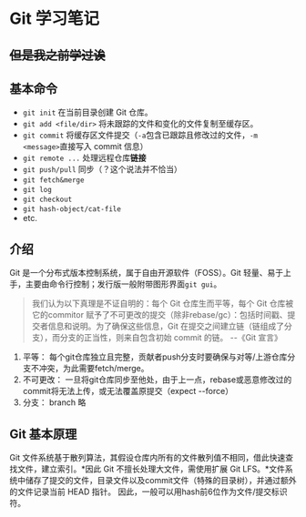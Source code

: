 # Git 学习笔记
~~但是我之前学过诶~~
---
## 基本命令
- `git init` 在当前目录创建 Git 仓库。
- `git add <file/dir>` 将未跟踪的文件和变化的文件复制至缓存区。
- `git commit` 将缓存区文件提交（`-a`包含已跟踪且修改过的文件，`-m <message>`直接写入 commit 信息）
- `git remote ...` 处理远程仓库**链接**
- `git push/pull` 同步（？这个说法并不恰当）
- `git fetch&merge`
- `git log`
- `git checkout`
- `git hash-object/cat-file`
- etc.

## 介绍
Git 是一个分布式版本控制系统，属于自由开源软件（FOSS）。Git 轻量、易于上手，主要由命令行控制；发行版一般附带图形界面`git gui`。

> 我们认为以下真理是不证自明的：每个 Git 仓库生而平等，每个 Git 仓库被它的commitor 赋予了不可更改的提交（除非rebase/gc）：包括时间戳、提交者信息和说明。为了确保这些信息，Git 在提交之间建立链（链组成了分支），而分支的正当性，则来自包含初始 commit 的链。         --《Git 宣言》
1. 平等： 每个git仓库独立且完整，贡献者push分支时要确保与对等/上游仓库分支不冲突，为此需要fetch/merge。
2. 不可更改： 一旦将git仓库同步至他处，由于上一点，rebase或恶意修改过的commit将无法上传，或无法覆盖原提交（expect --force）
3. 分支： branch 略

## Git 基本原理
Git 文件系统基于散列算法，其假设仓库内所有的文件散列值不相同，借此快速查找文件，建立索引。*因此 Git 不擅长处理大文件，需使用扩展 Git LFS。*文件系统中储存了提交的文件，目录文件以及commit文件（特殊的目录树），并通过额外的文件记录当前 HEAD 指针。
因此，一般可以用hash前6位作为文件/提交标识符。
